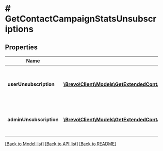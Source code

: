 # # GetContactCampaignStatsUnsubscriptions

## Properties

Name | Type | Description | Notes
------------ | ------------- | ------------- | -------------
**userUnsubscription** | [**\Brevo\Client\Models\GetExtendedContactDetailsAllOfStatisticsUnsubscriptionsUserUnsubscription[]**](GetExtendedContactDetailsAllOfStatisticsUnsubscriptionsUserUnsubscription.md) | Contact has unsubscribed via the unsubscription link in the email |
**adminUnsubscription** | [**\Brevo\Client\Models\GetExtendedContactDetailsAllOfStatisticsUnsubscriptionsAdminUnsubscription[]**](GetExtendedContactDetailsAllOfStatisticsUnsubscriptionsAdminUnsubscription.md) | Contact has been unsubscribed from the administrator |

[[Back to Model list]](../../README.md#models) [[Back to API list]](../../README.md#endpoints) [[Back to README]](../../README.md)
